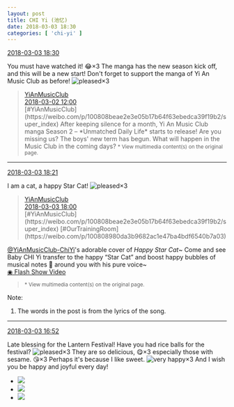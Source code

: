 ```yaml
---
layout: post
title: CHI Yi (池忆)
date: 2018-03-03 18:30
categories: [ 'chi-yi' ]
---
```


<div class="weibo-info">
  <a href="https://weibo.com/6117581836/G5GBqx9S9">2018-03-03 18:30</a>
</div>

You must have watched it! :joy:×3 The manga has the new season kick off, and this will be a new start! Don't forget to support the manga of Yi An Music Club as before! ![pleased](https://img.t.sinajs.cn/t4/appstyle/expression/ext/normal/0b/tootha_org.gif)×3

<!-- more -->

> <div class="weibo-post-name">
>   <a href="https://weibo.com/u/6094546964">YiAnMusicClub</a>
> </div>
> <div class="weibo-info">
>   <a href="https://weibo.com/6094546964/G5uCneDIa">2018-03-02 12:00</a>
> </div>
> [#YiAnMusicClub](https://weibo.com/p/100808beae2e3e05b17b64f63ebedca39f19b2/super_index) After keeping silence for a month, Yi An Music Club manga Season 2 – *Unmatched Daily Life* starts to release! Are you missing us? The boys' new term has begun. What will happen in the Music Club in the coming days?  
> <small>* View multimedia content(s) on the original page.</small>

---

<div class="weibo-info">
  <a href="https://weibo.com/6117581836/G5GxJalT6">2018-03-03 18:21</a>
</div>

I am a cat, a happy Star Cat! ![pleased](https://img.t.sinajs.cn/t4/appstyle/expression/ext/normal/0b/tootha_org.gif)×3

> <div class="weibo-post-name">
>   <a href="https://weibo.com/u/6094546964">YiAnMusicClub</a>
> </div>
> <div class="weibo-info">
>   <a href="https://weibo.com/6094546964/G5Gp1ChVv">2018-03-03 18:00</a>
> </div>
> [#YiAnMusicClub](https://weibo.com/p/100808beae2e3e05b17b64f63ebedca39f19b2/super_index) [#OurTrainingRoom](https://weibo.com/p/100808980da3b9682ac1e47ba4bdf6540b7a03)  
[@YiAnMusicClub-ChiYi](https://weibo.com/u/6117581836)'s adorable cover of *Happy Star Cat*~ Come and see Baby CHI Yi transfer to the happy “Star Cat” and boost happy bubbles of musical notes :musical_note: around you with his pure voice~  
[◉ Flash Show Video](http://www.miaopai.com/show/cVQTd~zmIqaMs89Cy37lrgw1Dj9dHJLjQa9jDg__.htm)  
> <small>* View multimedia content(s) on the original page.</small>

Note:
1. The words in the post is from the lyrics of the song.

---

<div class="weibo-info">
  <a href="https://weibo.com/6117581836/G5FXIa6wc">2018-03-03 16:52</a>
</div>

Late blessing for the Lantern Festival! Have you had rice balls for the festival? ![pleased](https://img.t.sinajs.cn/t4/appstyle/expression/ext/normal/0b/tootha_org.gif)×3 They are so delicious, :yum:×3 especially those with sesame. :kissing_heart:×3 Perhaps it's because I like sweet. ![very happy](https://img.t.sinajs.cn/t4/appstyle/expression/ext/normal/58/mb_org.gif)×3 And I wish you be happy and joyful every day!

<ul class="weibo-pic-list-1">
  <li class="weibo-pic">
    <a href="https://wx1.sinaimg.cn/mw690/006G0KuMgy1fozq33dlyxj30qo0zite0.jpg"><img src="https://wx1.sinaimg.cn/thumb150/006G0KuMgy1fozq33dlyxj30qo0zite0.jpg"/></a>
  </li>
  <li class="weibo-pic">
    <a href="https://wx2.sinaimg.cn/mw690/006G0KuMgy1fozq34uchjj30qo0zijw2.jpg"><img src="https://wx2.sinaimg.cn/thumb150/006G0KuMgy1fozq34uchjj30qo0zijw2.jpg"/></a>
  </li>
  <li class="weibo-pic">
    <a href="https://wx3.sinaimg.cn/mw690/006G0KuMgy1fozq36d1ywj30qo0zite5.jpg"><img src="https://wx3.sinaimg.cn/thumb150/006G0KuMgy1fozq36d1ywj30qo0zite5.jpg"/></a>
  </li>
</ul>
